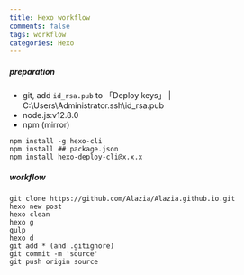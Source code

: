 ```yaml
---
title: Hexo workflow
comments: false
tags: workflow
categories: Hexo
---
```

##### preparation
- git, add `id_rsa.pub` to 「Deploy keys」
| C:\Users\Administrator\.ssh\id_rsa.pub
- node.js:v12.8.0
- npm (mirror)

```
npm install -g hexo-cli
npm install ## package.json
npm install hexo-deploy-cli@x.x.x
```

##### workflow
```
git clone https://github.com/Alazia/Alazia.github.io.git
hexo new post
hexo clean
hexo g
gulp
hexo d
git add * (and .gitignore)
git commit -m 'source'
git push origin source
```
